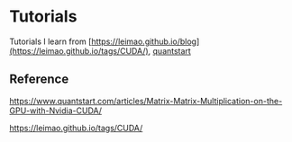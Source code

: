 # Tutorials
Tutorials I learn from [https://leimao.github.io/blog](https://leimao.github.io/tags/CUDA/), [quantstart](https://www.quantstart.com/articles/Matrix-Matrix-Multiplication-on-the-GPU-with-Nvidia-CUDA/)

## Reference
https://www.quantstart.com/articles/Matrix-Matrix-Multiplication-on-the-GPU-with-Nvidia-CUDA/

https://leimao.github.io/tags/CUDA/